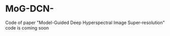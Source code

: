 # MoG-DCN-
Code of paper "Model-Guided Deep Hyperspectral Image Super-resolution"
code is coming soon
